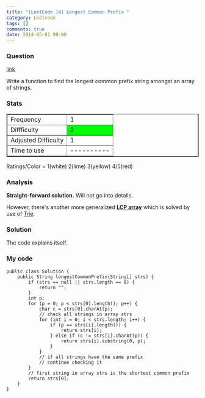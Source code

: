 ```yaml
---
title: "[LeetCode 14] Longest Common Prefix "
category: Leetcode
tags: []
comments: true
date: 2014-05-01 00:00
---
```



### Question

[link](http://oj.leetcode.com/problems/longest-common-prefix/)

<div class="question-content">
            <p></p><p>Write a function to find the longest common prefix string amongst an array of strings.
</p><p></p>
</div>

### Stats

<table border="2">
	<tr>
		<td>Frequency</td>
		<td bgcolor="white">1</td>
	</tr>
	<tr>
		<td>Diffficulty</td>
		<td bgcolor="lime">2</td>
	</tr>
	<tr>
		<td>Adjusted Difficulty</td>
		<td bgcolor="white">1</td>
	</tr>
	<tr>
		<td>Time to use</td>
		<td bgcolor="white">----------</td>
	</tr>
</table>

Ratings/Color = 1(white) 2(lime) 3(yellow) 4/5(red)

### Analysis

**Straight-forward solution.** Will not go into details.

However, there's another more generalized [**LCP array**](http://en.wikipedia.org/wiki/LCP_array) which is solved by use of [Trie](http://en.wikipedia.org/wiki/Trie).

### Solution

The code explains itself.

### My code

    public class Solution {
        public String longestCommonPrefix(String[] strs) {
            if (strs == null || strs.length == 0) {
                return "";
            }
            int p;
            for (p = 0; p < strs[0].length(); p++) {
                char c = strs[0].charAt(p);
                // check all strings in array strs
                for (int i = 0; i < strs.length; i++) {
                    if (p == strs[i].length()) {
                        return strs[i];
                    } else if (c != strs[i].charAt(p)) {
                        return strs[i].substring(0, p);
                    }
                }
                // if all strings have the same prefix
                // continue checking it
            }
            // first string in array strs is the shortest common prefix
            return strs[0];
        }
    }
